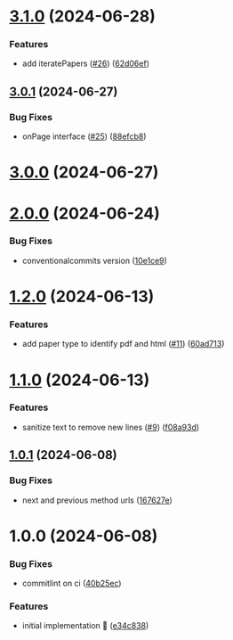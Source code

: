 # [3.1.0](https://github.com/rpidanny/google-scholar/compare/v3.0.1...v3.1.0) (2024-06-28)


### Features

* add iteratePapers ([#26](https://github.com/rpidanny/google-scholar/issues/26)) ([62d06ef](https://github.com/rpidanny/google-scholar/commit/62d06efa0438cc4a8ef42516f04b66cb4a83c8ad))

## [3.0.1](https://github.com/rpidanny/google-scholar/compare/v3.0.0...v3.0.1) (2024-06-27)


### Bug Fixes

* onPage interface ([#25](https://github.com/rpidanny/google-scholar/issues/25)) ([88efcb8](https://github.com/rpidanny/google-scholar/commit/88efcb8b9632515f4b3118c1fc566d8be3090fe6))

# [3.0.0](https://github.com/rpidanny/google-scholar/compare/v2.0.0...v3.0.0) (2024-06-27)

# [2.0.0](https://github.com/rpidanny/google-scholar/compare/v1.2.0...v2.0.0) (2024-06-24)


### Bug Fixes

* conventionalcommits version ([10e1ce9](https://github.com/rpidanny/google-scholar/commit/10e1ce98b8af3a76d632d2916a6234c9b0f32d63))

# [1.2.0](https://github.com/rpidanny/google-scholar/compare/v1.1.0...v1.2.0) (2024-06-13)


### Features

* add paper type to identify pdf and html ([#11](https://github.com/rpidanny/google-scholar/issues/11)) ([60ad713](https://github.com/rpidanny/google-scholar/commit/60ad713c028cb42e6127df80f9219d0d37b41269))

# [1.1.0](https://github.com/rpidanny/google-scholar/compare/v1.0.1...v1.1.0) (2024-06-13)


### Features

* sanitize text to remove new lines ([#9](https://github.com/rpidanny/google-scholar/issues/9)) ([f08a93d](https://github.com/rpidanny/google-scholar/commit/f08a93d996e27c976644e50c306c2e2808f416f2))

## [1.0.1](https://github.com/rpidanny/google-scholar/compare/v1.0.0...v1.0.1) (2024-06-08)


### Bug Fixes

* next and previous method urls ([167627e](https://github.com/rpidanny/google-scholar/commit/167627e30e1216dfb7f7a1fdb3d822710a55641c))

# 1.0.0 (2024-06-08)


### Bug Fixes

* commitlint on ci ([40b25ec](https://github.com/rpidanny/google-scholar/commit/40b25ec113a1e2f91a9fb51189010c57ae3733bb))


### Features

* initial implementation 🚀 ([e34c838](https://github.com/rpidanny/google-scholar/commit/e34c838c7a3b9ee3cef0d2aa0d352c6ecab945f0))
